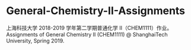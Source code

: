 # General-Chemistry-II-Assignments
上海科技大学 2018-2019 学年第二学期普通化学 II（CHEM1111）作业。Assignments of General Chemistry II (CHEM1111) @ ShanghaiTech University, Spring 2019.
